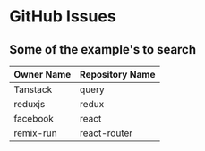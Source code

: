 # GitHub Issues

## Some of the example's to search

| Owner Name | Repository Name |
| ---------- | --------------- |
| Tanstack   | query           |
| reduxjs    | redux           |
| facebook   | react           |
| remix-run  | react-router    |
